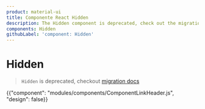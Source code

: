 ```yaml
---
product: material-ui
title: Componente React Hidden
description: The Hidden component is deprecated, check out the migration guide for more details.
components: Hidden
githubLabel: 'component: Hidden'
---
```


# Hidden

> `Hidden` is deprecated, checkout [migration docs](/material-ui/guides/migration-v4/#hidden)

<p class="description"></p>

{{"component": "modules/components/ComponentLinkHeader.js", "design": false}}
